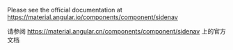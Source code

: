Please see the official documentation at <https://material.angular.io/components/component/sidenav>

请参阅 <https://material.angular.cn/components/component/sidenav> 上的官方文档
